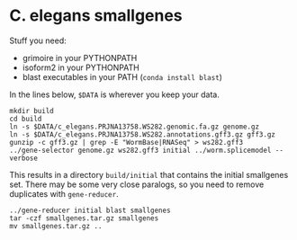 C. elegans smallgenes
=====================

Stuff you need:

- grimoire in your PYTHONPATH
- isoform2 in your PYTHONPATH
- blast executables in your PATH (`conda install blast`)

In the lines below, `$DATA` is wherever you keep your data.

```
mkdir build
cd build
ln -s $DATA/c_elegans.PRJNA13758.WS282.genomic.fa.gz genome.gz
ln -s $DATA/c_elegans.PRJNA13758.WS282.annotations.gff3.gz gff3.gz
gunzip -c gff3.gz | grep -E "WormBase|RNASeq" > ws282.gff3
../gene-selector genome.gz ws282.gff3 initial ../worm.splicemodel --verbose
```

This results in a directory `build/initial` that contains the initial
smallgenes set. There may be some very close paralogs, so you need to remove
duplicates with `gene-reducer`.

```
../gene-reducer initial blast smallgenes
tar -czf smallgenes.tar.gz smallgenes
mv smallgenes.tar.gz ..
```

